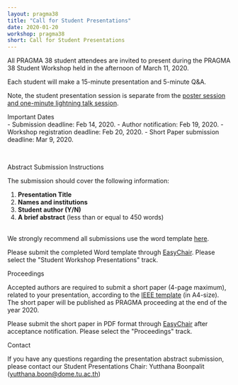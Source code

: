 ```yaml
---
layout: pragma38
title: "Call for Student Presentations"
date: 2020-01-20
workshop: pragma38
short: Call for Student Presentations
---
```


All PRAGMA 38 student attendees are invited to present during the PRAGMA 38 Student
Workshop held in the afternoon of March 11, 2020.

Each student will make a 15-minute presentation and 5-minute Q&A.

Note, the student presentation session is separate from the <a href="/pragma38-posters/">poster session and
one-minute lightning talk session</a>.


<div class="border38">Important Dates</div>
- Submission deadline: Feb 14, 2020.
- Author notification: Feb 19, 2020.
- Workshop registration deadline: Feb 20, 2020.
- Short Paper submission deadline: Mar 9, 2020.

&nbsp;

<div class="border38">Abstract Submission Instructions</div>

The submission should cover the following information: 

1.	**Presentation Title**
2.	**Names and institutions**
3.	**Student author (Y/N)**
4.	**A brief abstract** (less than or equal to 450 words)

<br/>
We strongly recommend all submissions use the word template 
<a href="/images/pragma38/PRAGMA38%20Student%20Presentation%20Abstract%20Template.docx">here</a>.<br>

Please submit the completed Word template through
[EasyChair](https://easychair.org/conferences/?conf=pragma38). Please select
the "Student Workshop Presentations" track.

<div class="border38">Proceedings</div>

Accepted authors are required to submit a short paper (4-page maximum), related to your presentation, according to the <a href="https://www.ieee.org/conferences/publishing/templates.html">IEEE template</a> (in A4-size). The short paper will be published as PRAGMA proceeding at the end of the year 2020. 

Please submit the short paper in PDF format through [EasyChair](https://easychair.org/conferences/?conf=pragma38) after acceptance notification. Please select the "Proceedings" track.

<div class="border38">Contact</div>

If you have any questions regarding the presentation abstract submission, please contact our Student Presentations Chair: Yutthana Boonpalit (yutthana.boon@dome.tu.ac.th)
